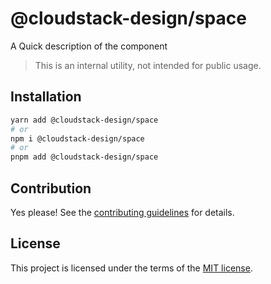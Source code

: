 # @cloudstack-design/space

A Quick description of the component

> This is an internal utility, not intended for public usage.

## Installation

```sh
yarn add @cloudstack-design/space
# or
npm i @cloudstack-design/space
# or
pnpm add @cloudstack-design/space
```

## Contribution

Yes please! See the
[contributing guidelines](https://github.com/cloudstack-tech/cloudstack-design/blob/master/CONTRIBUTING.md)
for details.

## License

This project is licensed under the terms of the
[MIT license](https://github.com/cloudstack-tech/cloudstack-design/blob/master/LICENSE).
